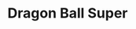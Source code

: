 --- 
title: "Dragon Ball Super"
publishdate: "2019-1-10T16:48:46+02:00"
src: "https://365manga.net/manga/dragon-ball-super"
image: "https://data.365manga.net/images/thumbnails/32551-dragon-ball-super.jpg"
description: " Dragon Ball Super manga summary: Dragon Ball Super summary is updating. Come visit MangaNelo.com sometime to read the latest chapter of Dragon Ball Super. If you have any question about this manga, Please don't hesitate to contact us or translate team. Hope you enjoy it."
---